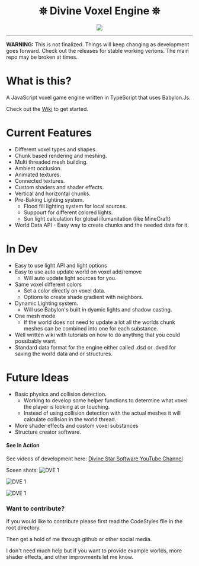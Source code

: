 <h1 align="center">
 ⛯ Divine Voxel Engine ⛯
</h1>

<p align="center">
<img src="https://divinestarapparel.com/wp-content/uploads/2021/02/logo-small.png"/>
</p>

---
**WARNING:**
This is not finalized. Things will keep changing as development goes forward.
Check out the releases for stable working verions. The main repo may be broken at times.

# What is this?

A JavaScript voxel game engine written in TypeScript that uses Babylon.Js. 

Check out the [Wiki](https://github.com/Divine-Star-Software/DivineVoxelEngine/wiki) to get started.

# Current Features

- Different voxel types and shapes.
- Chunk based rendering and meshing.
- Multi threaded mesh building.
- Ambient occlusion.
- Animated textures.
- Connected textures.
- Custom shaders and shader effects.
- Vertical and horizontal chunks.
- Pre-Baking Lighting system.
  - Flood fill lighting system for local sources.
  - Suppourt for different colored lights.
  - Sun light calculation for global illumanitation (like MineCraft) 
- World Data API - Easy way to create chunks and the needed data for it.


# In Dev
- Easy to use light API and light options
- Easy to use auto update world on voxel add/remove 
  - Will auto update light sources for you. 
- Same voxel different colors
  - Set a color directly on voxel data. 
  - Options to create shade gradient with neighbors. 
- Dynamic Lighting system.
  - Will use Babylon's built in dyamic lights and shadow casting.
- One mesh mode
  - If the world does not need to update a lot all the worlds chunk meshes can be combined into one for each substance.
- Well written wiki with tutorials on how to do anything that you could possibably want.
- Standard data format for the engine either called .dsd or .dved for saving the world data and or structures.


# Future Ideas
- Basic physics and collision detection. 
  - Working to develop some helper functions to determine what voxel the player is looking at or touching. 
  - Instead of using collision detection with the actual meshes it will calculate collision in the world thread. 
- More shader effects and custom voxel substances
- Structure creator software. 



#### See In Action

See videos of development here:
[Divine Star Software YouTube Channel](https://www.youtube.com/channel/UC6n2h7qiuEHI6oLLvod5wdg)

Sceen shots:
![DVE 1](https://portfolio.lucasdamianjohnson.dev/images/portfolio/DVOXEL/ss11.jpg)

![DVE 1](https://portfolio.lucasdamianjohnson.dev/images/portfolio/DVOXEL/ss9.jpg)

![DVE 1](https://portfolio.lucasdamianjohnson.dev/images/portfolio/DVOXEL/ss8.jpg)


### Want to contribute?

If you would like to contribute please first read the CodeStyles file in the root directory. 

Then get a hold of me through github or other social media. 

I don't need much help but if you want to provide example worlds, more shader effects, and other improvments let me know. 



 
